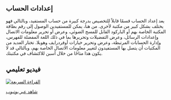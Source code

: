 ## إعدادات الحساب

يعد إعداد الحساب قسمًا قابلاً للتخصيص بدرجة كبيرة من حساب المستفيد، وبالتالي فهو يختلف بشكل كبير من مكتبة لأخرى. من هنا، يمكن للمستفيدين الوصول إلى رقم بطاقة المكتبة الخاصة بهم أو الباركود القابل للمسح الضوئي، وعرض أو تحرير معلومات الاتصال وإعدادات الرسائل، وعرض التفضيلات وتحريرها بما في ذلك اللغة المفضلة للفهرس، وإدارة الحسابات المرتبطة، وعرض وتحرير خيارات أوفردرايف وهوبلا. تختار العديد من المكتبات أن يتصل بها المستفيدون لتغيير معلومات الاتصال الخاصة بهم، وبالتالي قد لا يكون هذا متاحًا من خلال أسبن للاكتشاف في مكتبتك.

## فيديو تعليمي

[![القراءة السريعة](/manual/images/Accelerated-Reader.jpg)](https://youtu.be/FSPzWPiyd_4)

[شاهد عبر يوتيوب](https://youtu.be/FSPzWPiyd_4)
